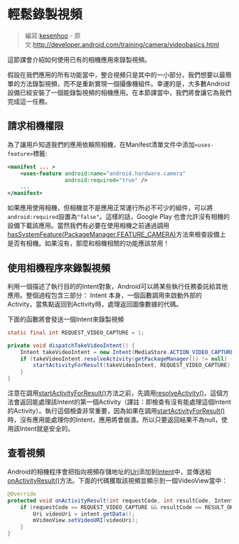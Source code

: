 # 輕鬆錄製視頻

> 編寫:[kesenhoo](https://github.com/kesenhoo) - 原文:<http://developer.android.com/training/camera/videobasics.html>

這節課會介紹如何使用已有的相機應用來錄製視頻。

假設在我們應用的所有功能當中，整合視頻只是其中的一小部分，我們想要以最簡單的方法錄製視頻，而不是重新實現一個攝像機組件。幸運的是，大多數Android設備已經安裝了一個能錄製視頻的相機應用。在本節課當中，我們將會讓它為我們完成這一任務。

## 請求相機權限

為了讓用戶知道我們的應用依賴照相機，在Manifest清單文件中添加`<uses-feature>`標籤:

```xml
<manifest ... >
    <uses-feature android:name="android.hardware.camera"
                  android:required="true" />
    ...
</manifest>
```

如果應用使用相機，但相機並不是應用正常運行所必不可少的組件，可以將`android:required`設置為`"false"`。這樣的話，Google Play 也會允許沒有相機的設備下載該應用。當然我們有必要在使用相機之前通過調用<a href="http://developer.android.com/reference/android/content/pm/PackageManager.html#hasSystemFeature(java.lang.String)">hasSystemFeature(PackageManager.FEATURE_CAMERA)</a>方法來檢查設備上是否有相機。如果沒有，那麼和相機相關的功能應該禁用！

## 使用相機程序來錄製視頻

利用一個描述了執行目的的Intent對象，Android可以將某些執行任務委託給其他應用。整個過程包含三部分： Intent 本身，一個函數調用來啟動外部的 Activity，當焦點返回到Activity時，處理返回圖像數據的代碼。

下面的函數將會發送一個Intent來錄製視頻

```java
static final int REQUEST_VIDEO_CAPTURE = 1;

private void dispatchTakeVideoIntent() {
    Intent takeVideoIntent = new Intent(MediaStore.ACTION_VIDEO_CAPTURE);
    if (takeVideoIntent.resolveActivity(getPackageManager()) != null) {
        startActivityForResult(takeVideoIntent, REQUEST_VIDEO_CAPTURE);
    }
}
```

注意在調用<a href="http://developer.android.com/reference/android/app/Activity.html#startActivityForResult(android.content.Intent, int)">startActivityForResult()</a>方法之前，先調用<a href="http://developer.android.com/reference/android/content/Intent.html#resolveActivity(android.content.pm.PackageManager)">resolveActivity()</a>，這個方法會返回能處理該Intent的第一個Activity（譯註：即檢查有沒有能處理這個Intent的Activity）。執行這個檢查非常重要，因為如果在調用<a href="http://developer.android.com/reference/android/app/Activity.html#startActivityForResult(android.content.Intent, int)">startActivityForResult()</a>時，沒有應用能處理你的Intent，應用將會崩潰。所以只要返回結果不為null，使用該Intent就是安全的。


## 查看視頻

Android的相機程序會把指向視頻存儲地址的[Uri](http://developer.android.com/reference/android/net/Uri.html)添加到[Intent](http://developer.android.com/reference/android/content/Intent.html)中，並傳送給<a href="http://developer.android.com/reference/android/app/Activity.html#onActivityResult(int, int, android.content.Intent)">onActivityResult()</a>方法。下面的代碼獲取該視頻並顯示到一個VideoView當中：

```java
@Override
protected void onActivityResult(int requestCode, int resultCode, Intent data) {
    if (requestCode == REQUEST_VIDEO_CAPTURE && resultCode == RESULT_OK) {
        Uri videoUri = intent.getData();
        mVideoView.setVideoURI(videoUri);
    }
}
```
